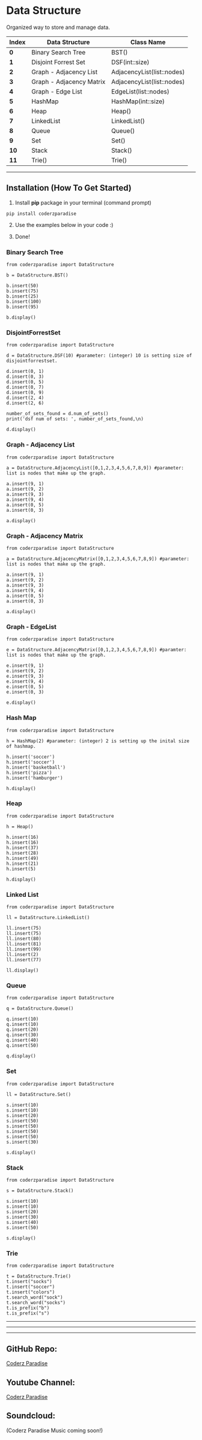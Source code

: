 # Data Structure
Organized way to store and manage data.

Index | Data Structure | Class Name
--- | --- | ---
**0** | Binary Search Tree | BST()
**1** | Disjoint Forrest Set | DSF(int::size)
**2** | Graph - Adjacency List | AdjacencyList(list::nodes)
**3** | Graph - Adjacency Matrix | AdjacencyList(list::nodes)
**4** | Graph - Edge List | EdgeList(list::nodes)
**5** | HashMap | HashMap(int::size)
**6** | Heap | Heap()
**7** | LinkedList | LinkedList()
**8** | Queue | Queue()
**9** | Set | Set()
**10** | Stack | Stack()
**11** | Trie() | Trie()
---

## Installation (How To Get Started)

1. Install **pip** package in your terminal (command prompt)
```
pip install coderzparadise
```
2. Use the examples below in your code :)

3. Done!

### Binary Search Tree
```
from coderzparadise import DataStructure

b = DataStructure.BST()

b.insert(50)
b.insert(75)
b.insert(25)
b.insert(100)
b.insert(95)

b.display()
```

### DisjointForrestSet
```
from coderzparadise import DataStructure

d = DataStructure.DSF(10) #parameter: (integer) 10 is setting size of disjointforrestset.

d.insert(0, 1)
d.insert(0, 3)
d.insert(0, 5)
d.insert(0, 7)
d.insert(0, 9)
d.insert(2, 4)
d.insert(2, 6)

number_of_sets_found = d.num_of_sets()
print('dsf num of sets: ', number_of_sets_found,\n)

d.display()
```

### Graph - Adjacency List
```
from coderzparadise import DataStructure

a = DataStructure.AdjacencyList([0,1,2,3,4,5,6,7,8,9]) #parameter: list is nodes that make up the graph.

a.insert(9, 1)
a.insert(9, 2)
a.insert(9, 3)
a.insert(9, 4)
a.insert(0, 5)
a.insert(0, 3)

a.display()
```

### Graph - Adjacency Matrix
```
from coderzparadise import DataStructure

a = DataStructure.AdjacencyMatrix([0,1,2,3,4,5,6,7,8,9]) #parameter: list is nodes that make up the graph.

a.insert(9, 1)
a.insert(9, 2)
a.insert(9, 3)
a.insert(9, 4)
a.insert(0, 5)
a.insert(0, 3)

a.display()
```

### Graph - EdgeList
```
from coderzparadise import DataStructure

e = DataStructure.AdjacencyMatrix([0,1,2,3,4,5,6,7,8,9]) #paramter: list is nodes that make up the graph.

e.insert(9, 1)
e.insert(9, 2)
e.insert(9, 3)
e.insert(9, 4)
e.insert(0, 5)
e.insert(0, 3)

e.display()
```

### Hash Map
```
from coderzparadise import DataStructure

h = HashMap(2) #parameter: (integer) 2 is setting up the inital size of hashmap.

h.insert('soccer')
h.insert('soccer')
h.insert('basketball')
h.insert('pizza')
h.insert('hamburger')

h.display()
```

### Heap
```
from coderzparadise import DataStructure

h = Heap()

h.insert(16)
h.insert(16)
h.insert(37)
h.insert(28)
h.insert(49)
h.insert(21)
h.insert(5)

h.display()
```


### Linked List
```
from coderzparadise import DataStructure

ll = DataStructure.LinkedList()

ll.insert(75)
ll.insert(75)
ll.insert(80)
ll.insert(81)
ll.insert(99)
ll.insert(2)
ll.insert(77)

ll.display()
```

### Queue
```
from coderzparadise import DataStructure

q = DataStructure.Queue()

q.insert(10)
q.insert(10)
q.insert(20)
q.insert(30)
q.insert(40)
q.insert(50)

q.display()
```

### Set
```
from coderzparadise import DataStructure

ll = DataStructure.Set()

s.insert(10)
s.insert(10)
s.insert(20)
s.insert(50)
s.insert(50)
s.insert(50)
s.insert(50)
s.insert(30)

s.display()
```

### Stack
```
from coderzparadise import DataStructure

s = DataStructure.Stack()

s.insert(10)
s.insert(10)
s.insert(20)
s.insert(30)
s.insert(40)
s.insert(50)

s.display()
```


### Trie
```
from coderzparadise import DataStructure

t = DataStructure.Trie()
t.insert("socks")
t.insert("soccer")
t.insert("colors")
t.search_word("sock")
t.search_word("socks")
t.is_prefix("b")
t.is_prefix("s")
```
---
---
---
## GitHub Repo:
[Coderz Paradise](https://github.com/coderzparadise/coderzparadise/tree/main/src/coderzparadise)

## Youtube Channel:
[Coderz Paradise](https://www.youtube.com/@CoderzParadise)

## Soundcloud:
(Coderz Paradise Music coming soon!)